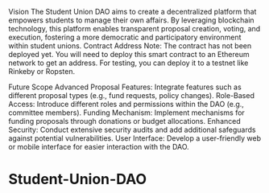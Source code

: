 Vision
The Student Union DAO aims to create a decentralized platform that empowers students to manage their own affairs. By leveraging blockchain technology, this platform enables transparent proposal creation, voting, and execution, fostering a more democratic and participatory environment within student unions.
Contract Address
Note: The contract has not been deployed yet. You will need to deploy this smart contract to an Ethereum network to get an address. For testing, you can deploy it to a testnet like Rinkeby or Ropsten.

Future Scope
Advanced Proposal Features: Integrate features such as different proposal types (e.g., fund requests, policy changes).
Role-Based Access: Introduce different roles and permissions within the DAO (e.g., committee members).
Funding Mechanism: Implement mechanisms for funding proposals through donations or budget allocations.
Enhanced Security: Conduct extensive security audits and add additional safeguards against potential vulnerabilities.
User Interface: Develop a user-friendly web or mobile interface for easier interaction with the DAO.
# Student-Union-DAO
